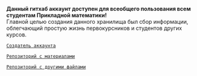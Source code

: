 **Данный гитхаб аккаунт доступен для всеобщего пользования всем студентам Прикладной математики!** \
Главной целью создания данного хранилища был сбор информации, облегчающий простую жизнь первокурсников и студентов других курсов.

[`Создатель аккаунта`](https://github.com/des7ruct1on)

[`Репозиторий с материалами`](https://github.com/studyPM804/MAI_study)

[`Репозиторий с другими файлами`](https://github.com/studyPM804/stuff)
